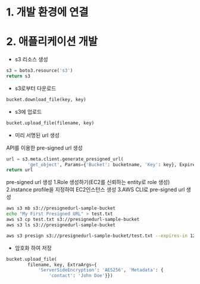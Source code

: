 # 1. 개발 환경에 연결

# 2. 애플리케이션 개발
  - s3 리소스 생성

```python
s3 = boto3.resource('s3')
return s3
```

  - s3로부터 다운로드

```python
bucket.download_file(key, key)
```

  - s3에 업로드

```python
bucket.upload_file(filename, key)
```

  - 미리 서명된 url 생성

API를 이용한 pre-signed url 생성
```python
url = s3.meta.client.generate_presigned_url(
        'get_object', Params={'Bucket': bucketname, 'Key': key}, ExpiresIn=900)
return url
```

pre-signed url 생성
1.Role 생성하기(EC2를 신뢰하는 entity로 role 생성)
2.instance profile을 지정하여 EC2인스턴스 생성
3.AWS CLI로 pre-signed url 생성

```bash
aws s3 mb s3://presignedurl-sample-bucket
echo "My First Presigned URL" > test.txt
aws s3 cp test.txt s3://presignedurl-sample-bucket
aws s3 ls s3://presignedurl-sample-bucket

aws s3 presign s3://presignedurl-sample-bucket/test.txt --expires-in 120
```

- 암호화 하여 저장

```python
bucket.upload_file(
        filename, key, ExtraArgs={
            'ServerSideEncryption': 'AES256', 'Metadata': {
                'contact': 'John Doe'}})
```

